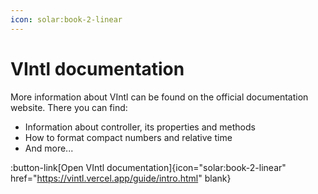 ```yaml
---
icon: solar:book-2-linear
---
```


# VIntl documentation

More information about VIntl can be found on the official documentation website. There you can find:

- Information about controller, its properties and methods
- How to format compact numbers and relative time
- And more...

:button-link[Open VIntl documentation]{icon="solar:book-2-linear" href="https://vintl.vercel.app/guide/intro.html" blank}
